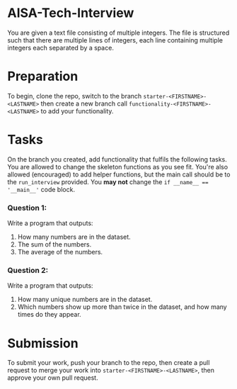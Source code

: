 # AISA-Tech-Interview

You are given a text file consisting of multiple integers. The file is structured such that there are multiple lines of integers, each line containing multiple integers each separated by a space. 

# Preparation
To begin, clone the repo, switch to the branch ```starter-<FIRSTNAME>-<LASTNAME>``` then create a new branch call ```functionality-<FIRSTNAME>-<LASTNAME>``` to add your functionality. 

# Tasks
On the branch you created, add functionality that fulfils the following tasks. You are allowed to change the skeleton functions as you see fit. You're also allowed (encouraged) to add helper functions, but the main call should be to the ```run_interview``` provided. You **may not** change the ```if __name__ == '__main__'``` code block. 

### Question 1:

Write a program that outputs:

1. How many numbers are in the dataset.
2. The sum of the numbers. 
3. The average of the numbers. 

### Question 2: 

Write a program that outputs:

1. How many unique numbers are in the dataset. 
2. Which numbers show up more than twice in the dataset, and how many times do they appear.

# Submission
To submit your work, push your branch to the repo, then create a pull request to merge your work into ```starter-<FIRSTNAME>-<LASTNAME>```, then approve your own pull request. 